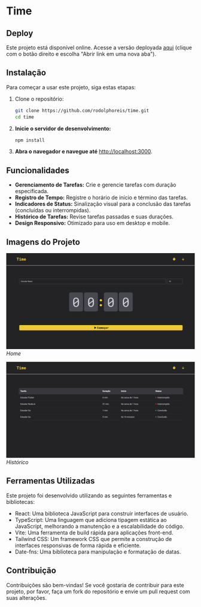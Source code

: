 # Time

## Deploy

Este projeto está disponível online. Acesse a versão deployada [aqui](https://time-sooty-alpha.vercel.app/) (clique com o botão direito e escolha "Abrir link em uma nova aba").

## Instalação

Para começar a usar este projeto, siga estas etapas:

1. Clone o repositório:

   ```bash
   git clone https://github.com/rodolphoreis/time.git
   cd time

   ```

2. **Inicie o servidor de desenvolvimento:**

   ```bash
   npm install

   ```

3. **Abra o navegador e navegue até** [http://localhost:3000](http://localhost:3000).

## Funcionalidades

- **Gerenciamento de Tarefas:** Crie e gerencie tarefas com duração especificada.
- **Registro de Tempo:** Registre o horário de início e término das tarefas.
- **Indicadores de Status:** Sinalização visual para a conclusão das tarefas (concluídas ou interrompidas).
- **Histórico de Tarefas:** Revise tarefas passadas e suas durações.
- **Design Responsivo:** Otimizado para uso em desktop e mobile.

## Imagens do Projeto

![Tela Inicial](src/img/time-home.png)  
_Home_

![Tela de Histórico](src/img/time-history.png)  
_Histórico_

## Ferramentas Utilizadas

Este projeto foi desenvolvido utilizando as seguintes ferramentas e bibliotecas:

- React: Uma biblioteca JavaScript para construir interfaces de usuário.
- TypeScript: Uma linguagem que adiciona tipagem estática ao JavaScript, melhorando a manutenção e a escalabilidade do código.
- Vite: Uma ferramenta de build rápida para aplicações front-end.
- Tailwind CSS: Um framework CSS que permite a construção de interfaces responsivas de forma rápida e eficiente.
- Date-fns: Uma biblioteca para manipulação e formatação de datas.

## Contribuição

Contribuições são bem-vindas! Se você gostaria de contribuir para este projeto, por favor, faça um fork do repositório e envie um pull request com suas alterações.
